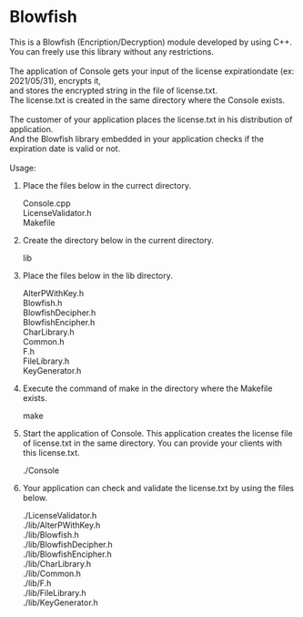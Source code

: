 # Blowfish

This is a Blowfish (Encription/Decryption) module developed by using C++.<br>
You can freely use this library without any restrictions.<br>
<br>
The application of Console gets your input of the license expirationdate (ex: 2021/05/31), encrypts it, <br>
and stores the encrypted string in the file of license.txt.<br>
The license.txt is created in the same directory where the Console exists.<br>
<br>
The customer of your application places the license.txt in his distribution of application.<br>
And the Blowfish library embedded in your application checks if the expiration date is valid or not.<br>
<br>
Usage:
   1. Place the files below in the currect directory.

      Console.cpp<br>
      LicenseValidator.h<br>
      Makefile

   2. Create the directory below in the current directory.

      lib

   3. Place the files below in the lib directory.

      AlterPWithKey.h<br>
      Blowfish.h<br>
      BlowfishDecipher.h<br>
      BlowfishEncipher.h<br>
      CharLibrary.h<br>
      Common.h<br>
      F.h<br>
      FileLibrary.h<br>
      KeyGenerator.h<br>

   4. Execute the command of make in the directory where the Makefile exists.

      make

   5. Start the application of Console.
      This application creates the license file of license.txt in the same directory.
      You can provide your clients with this license.txt.

      ./Console

   6. Your application can check and validate the license.txt by using the files below.

      ./LicenseValidator.h<br>
      ./lib/AlterPWithKey.h<br>
      ./lib/Blowfish.h<br>
      ./lib/BlowfishDecipher.h<br>
      ./lib/BlowfishEncipher.h<br>
      ./lib/CharLibrary.h<br>
      ./lib/Common.h<br>
      ./lib/F.h<br>
      ./lib/FileLibrary.h<br>
      ./lib/KeyGenerator.h
      
